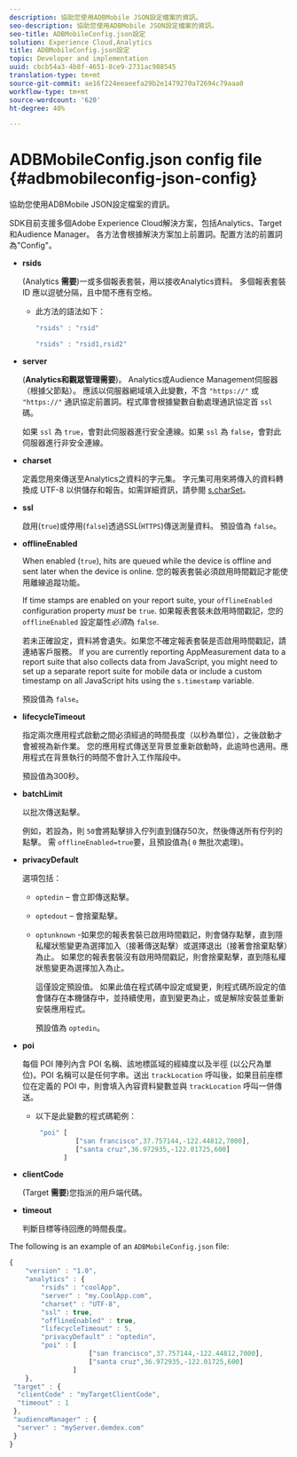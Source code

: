 ```yaml
---
description: 協助您使用ADBMobile JSON設定檔案的資訊。
seo-description: 協助您使用ADBMobile JSON設定檔案的資訊。
seo-title: ADBMobileConfig.json設定
solution: Experience Cloud,Analytics
title: ADBMobileConfig.json設定
topic: Developer and implementation
uuid: cbcb54a3-4b8f-4651-8ce9-2731ac988545
translation-type: tm+mt
source-git-commit: ae16f224eeaeefa29b2e1479270a72694c79aaa0
workflow-type: tm+mt
source-wordcount: '620'
ht-degree: 40%

---
```



# ADBMobileConfig.json config file {#adbmobileconfig-json-config}

協助您使用ADBMobile JSON設定檔案的資訊。

SDK目前支援多個Adobe Experience Cloud解決方案，包括Analytics、Target和Audience Manager。 各方法會根據解決方案加上前置詞。配置方法的前置詞為&quot;Config&quot;。

* **rsids**

   (Analytics **需要**)一或多個報表套裝，用以接收Analytics資料。 多個報表套裝 ID 應以逗號分隔，且中間不應有空格。

   * 此方法的語法如下：

      ```js
      "rsids" : "rsid"
      ```

      ```js
      "rsids" : "rsid1,rsid2"
      ```

* **server**

   (**Analytics和觀眾管理需要**)。 Analytics或Audience Management伺服器（根據父節點）。 應該以伺服器網域填入此變數，不含 `"https://"` 或 `"https://"` 通訊協定前置詞。程式庫會根據變數自動處理通訊協定首 `ssl` 碼。

   如果 `ssl` 為 `true`，會對此伺服器進行安全連線。如果 `ssl` 為 `false`，會對此伺服器進行非安全連線。

* **charset**

   定義您用來傳送至Analytics之資料的字元集。 字元集可用來將傳入的資料轉換成 UTF-8 以供儲存和報告。如需詳細資訊，請參閱 [s.charSet](https://docs.adobe.com/content/help/zh-Hant/analytics/implementation/vars/config-vars/charset.html)。

* **ssl**

   啟用(`true`)或停用(`false`)透過SSL(`HTTPS`)傳送測量資料。 預設值為 `false`。

* **offlineEnabled**

   When enabled (`true`), hits are queued while the device is offline and sent later when the device is online. 您的報表套裝必須啟用時間戳記才能使用離線追蹤功能。

   If time stamps are enabled on your report suite, your `offlineEnabled` configuration property *must* be `true`. 如果報表套裝未啟用時間戳記，您的 `offlineEnabled` 設定屬性&#x200B;*必須*&#x200B;為 `false`.

   若未正確設定，資料將會遺失。如果您不確定報表套裝是否啟用時間戳記，請連絡客戶服務。 If you are currently reporting AppMeasurement data to a report suite that also collects data from JavaScript, you might need to set up a separate report suite for mobile data or include a custom timestamp on all JavaScript hits using the `s.timestamp` variable.

   預設值為 `false`。

* **lifecycleTimeout**

   指定兩次應用程式啟動之間必須經過的時間長度（以秒為單位），之後啟動才會被視為新作業。 您的應用程式傳送至背景並重新啟動時，此逾時也適用。應用程式在背景執行的時間不會計入工作階段中。

   預設值為300秒。

* **batchLimit**

   以批次傳送點擊。

   例如，若設為，則 `50`會將點擊排入佇列直到儲存50次，然後傳送所有佇列的點擊。 需 `offlineEnabled=true`要，且預設值為( `0` 無批次處理)。

* **privacyDefault**

   選項包括：

   * `optedin` – 會立即傳送點擊。
   * `optedout` – 會捨棄點擊。
   * `optunknown` -如果您的報表套裝已啟用時間戳記，則會儲存點擊，直到隱私權狀態變更為選擇加入（接著傳送點擊）或選擇退出（接著會捨棄點擊）為止。 如果您的報表套裝沒有啟用時間戳記，則會捨棄點擊，直到隱私權狀態變更為選擇加入為止。

      這僅設定預設值。 如果此值在程式碼中設定或變更，則程式碼所設定的值會儲存在本機儲存中，並持續使用，直到變更為止，或是解除安裝並重新安裝應用程式。

      預設值為 `optedin`。

* **poi**

   每個 POI 陣列內含 POI 名稱、該地標區域的經緯度以及半徑 (以公尺為單位)。POI 名稱可以是任何字串。送出 `trackLocation` 呼叫後，如果目前座標位在定義的 POI 中，則會填入內容資料變數並與 `trackLocation` 呼叫一併傳送。

   * 以下是此變數的程式碼範例：

      ```js
       "poi" [ 
                ["san francisco",37.757144,-122.44812,7000], 
                ["santa cruz",36.972935,-122.01725,600] 
             ]
      ```

* **clientCode**

   (Target **需要**)您指派的用戶端代碼。

* **timeout**

   判斷目標等待回應的時間長度。

The following is an example of an `ADBMobileConfig.json` file:

```js
{ 
    "version" : "1.0",
    "analytics" : {
        "rsids" : "coolApp",
        "server" : "my.CoolApp.com",
        "charset" : "UTF-8",
        "ssl" : true,
        "offlineEnabled" : true,
        "lifecycleTimeout" : 5,
        "privacyDefault" : "optedin",
        "poi" : [ 
                    ["san francisco",37.757144,-122.44812,7000],
                    ["santa cruz",36.972935,-122.01725,600]
                ]
    },
 "target" : {
  "clientCode" : "myTargetClientCode",
  "timeout" : 1
 },
 "audienceManager" : {
  "server" : "myServer.demdex.com"
 }
}
```

